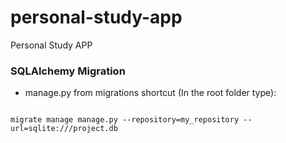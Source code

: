 # personal-study-app
Personal Study APP


### SQLAlchemy Migration

 - manage.py from migrations shortcut (In the root folder type):
 
```buildoutcfg

migrate manage manage.py --repository=my_repository --url=sqlite:///project.db

```
